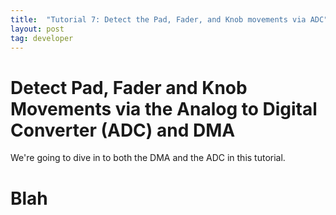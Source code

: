 ```yaml
---
title:  "Tutorial 7: Detect the Pad, Fader, and Knob movements via ADC"
layout: post
tag: developer
---
```


# Detect Pad, Fader and Knob Movements via the Analog to Digital Converter (ADC) and DMA

We're going to dive in to both the DMA and the ADC in this tutorial.


# Blah 
